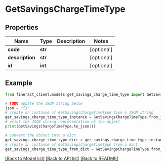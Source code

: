 # GetSavingsChargeTimeType


## Properties

Name | Type | Description | Notes
------------ | ------------- | ------------- | -------------
**code** | **str** |  | [optional] 
**description** | **str** |  | [optional] 
**id** | **int** |  | [optional] 

## Example

```python
from fineract_client.models.get_savings_charge_time_type import GetSavingsChargeTimeType

# TODO update the JSON string below
json = "{}"
# create an instance of GetSavingsChargeTimeType from a JSON string
get_savings_charge_time_type_instance = GetSavingsChargeTimeType.from_json(json)
# print the JSON string representation of the object
print(GetSavingsChargeTimeType.to_json())

# convert the object into a dict
get_savings_charge_time_type_dict = get_savings_charge_time_type_instance.to_dict()
# create an instance of GetSavingsChargeTimeType from a dict
get_savings_charge_time_type_from_dict = GetSavingsChargeTimeType.from_dict(get_savings_charge_time_type_dict)
```
[[Back to Model list]](../README.md#documentation-for-models) [[Back to API list]](../README.md#documentation-for-api-endpoints) [[Back to README]](../README.md)


